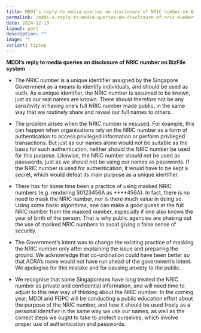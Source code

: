```yaml
---
title: MDDI’s reply to media queries on disclosure of NRIC number on BizFile system
permalink: /mddi-s-reply-to-media-queries-on-disclosure-of-nric-number-on-bizfile-system/
date: 2024-12-13
layout: post
description: ""
image: ""
variant: tiptap
---
```

<p><strong>MDDI’s reply to media queries on disclosure of NRIC number on BizFile system</strong>
</p>
<ul data-tight="true" class="tight">
<li>
<p>The NRIC number is a unique identifier assigned by the Singapore Government
as a means to identify individuals, and should be used as such. As a unique
identifier, the NRIC number is assumed to be known, just as our real names
are known. There should therefore not be any sensitivity in having one’s
full NRIC number made public, in the same way that we routinely share and
reveal our full names to others.</p>
</li>
<li>
<p>The problem arises when the NRIC number is misused. For example, this
can happen when organisations rely on the NRIC number as a form of authentication
to access privileged information or perform privileged transactions. But
just as our names alone would not be suitable as the basis for such authentication,
neither should the NRIC number be used for this purpose. Likewise, the
NRIC number should not be used as passwords, just as we should not be using
our names as passwords. If the NRIC number is used for authentication,
it would have to be kept a secret, which would defeat its main purpose
as a unique identifier.</p>
</li>
<li>
<p>There has for some time been a practice of using masked NRIC numbers (e.g.
rendering S0123456A as ****456A). In fact, there is no need to mask the
NRIC number, nor is there much value in doing so. Using some basic algorithms,
one can make a good guess at the full NRIC number from the masked number,
especially if one also knows the year of birth of the person. That is why
public agencies are phasing out the use of masked NRIC numbers to avoid
giving a false sense of security.</p>
</li>
<li>
<p>The Government’s intent was to change the existing practice of masking
the NRIC number only after explaining the issue and preparing the ground.
We acknowledge that co-ordination could have been better so that ACRA’s
move would not have run ahead of the government’s intent. We apologise
for this mistake and for causing anxiety to the public.</p>
</li>
<li>
<p>We recognise that some Singaporeans have long treated the NRIC number
as private and confidential information, and will need time to adjust to
this new way of thinking about the NRIC number. In the coming year, MDDI
and PDPC will be conducting a public education effort about the purpose
of the NRIC number, and how it should be used freely as a personal identifier
in the same way we use our names, as well as the correct steps we ought
to take to protect ourselves, which involve proper use of authentication
and passwords.</p>
</li>
</ul>
<p>
<br>
</p>